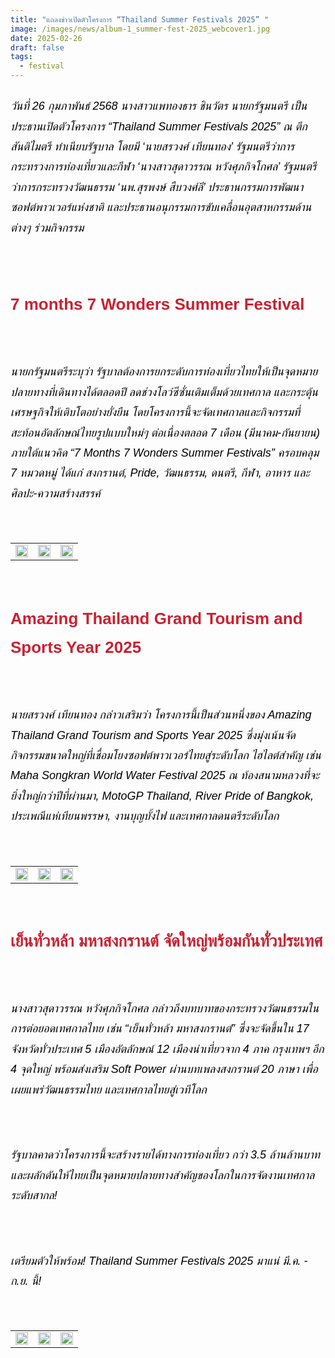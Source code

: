 ```yaml
---
title: "แถลงข่าวเปิดตัวโครงการ “Thailand Summer Festivals 2025” "
image: /images/news/album-1_summer-fest-2025_webcover1.jpg
date: 2025-02-26
draft: false
tags:
  - festival
---
```

<style>
    body {
        color: black;
    }

    h3 {
        color: #ca2031;
        font-family: "IBM Plex Sans Thai", sans-serif;
        font-weight: bold;
        font-size: 26px;
        line-height: 1.8;
    }

    h4 {
        color: black;
        font-family: "IBM Plex Sans Thai", sans-serif;
        font-weight: bold;
        font-size: 20px;
        line-height: 1.8;
    }

h5 {
        color: black;
        font-family: "sarabun", sans-serif;
        font-weight: lighter;
        font-size: 18px;
        line-height: 1.8;
    }
</style>

##### วันที่ 26 กุมภาพันธ์ 2568 นางสาวแพทองธาร ชินวัตร นายกรัฐมนตรี เป็นประธานเปิดตัวโครงการ “Thailand Summer Festivals 2025” ณ ตึกสันติไมตรี ทำเนียบรัฐบาล โดยมี ‘นายสรวงศ์ เทียนทอง’ รัฐมนตรีว่าการกระทรวงการท่องเที่ยวและกีฬา ‘นางสาวสุดาวรรณ หวังศุภกิจโกศล’ รัฐมนตรีว่าการกระทรวงวัฒนธรรม ‘นพ.สุรพงษ์ สืบวงศ์ลี’ ประธานกรรมการพัฒนาซอฟต์พาวเวอร์แห่งชาติ และประธานอนุกรรมการขับเคลื่อนอุตสาหกรรมด้านต่างๆ ร่วมกิจกรรม

<p><br></p>

### 7 months 7 Wonders Summer Festival

<p><br></p>

##### นายกรัฐมนตรีระบุว่า รัฐบาลต้องการยกระดับการท่องเที่ยวไทยให้เป็นจุดหมายปลายทางที่เดินทางได้ตลอดปี ลดช่วงโลว์ซีซั่นเติมเต็มด้วยเทศกาล และกระตุ้นเศรษฐกิจให้เติบโตอย่างยั่งยืน โดยโครงการนี้จะจัดเทศกาลและกิจกรรมที่สะท้อนอัตลักษณ์ไทยรูปแบบใหม่ๆ ต่อเนื่องตลอด 7 เดือน (มีนาคม-กันยายน) ภายใต้แนวคิด “7 Months 7 Wonders Summer Festivals” ครอบคลุม 7 หมวดหมู่ ได้แก่ สงกรานต์, Pride, วัฒนธรรม, ดนตรี, กีฬา, อาหาร และศิลปะ-ความสร้างสรรค์

<p><br></p>
<table style="width: 100%; border-collapse: collapse; border: 0px solid rgb(255, 255, 255);">
    <tbody>
        <tr>
            <td style="width: 33.3333%; border: 0px solid rgb(255, 255, 255);"><img src="/images/album-1_summer-fest-2025_x_5.jpg" style="width: 100%;object-fit;"><br></td>
            <td style="width: 33.3333%; border: 0px solid rgb(255, 255, 255);"><img src="/images/album-1_summer-fest-2025_x_6.jpg" style="width: 100%;object-fit;"><br></td>
            <td style="width: 33.3333%; border: 0px solid rgb(255, 255, 255);"><img src="/images/album-1_summer-fest-2025_x_9.jpg" style="width: 100%;object-fit;"><br></td>
        </tr> </tr>
    </tbody>
</table>

<p><br></p>

### Amazing Thailand Grand Tourism and Sports Year 2025

<p><br></p>

##### นายสรวงศ์ เทียนทอง กล่าวเสริมว่า โครงการนี้เป็นส่วนหนึ่งของ Amazing Thailand Grand Tourism and Sports Year 2025 ซึ่งมุ่งเน้นจัดกิจกรรมขนาดใหญ่ที่เชื่อมโยงซอฟต์พาวเวอร์ไทยสู่ระดับโลก ไฮไลต์สำคัญ เช่น Maha Songkran World Water Festival 2025 ณ ท้องสนามหลวงที่จะยิ่งใหญ่กว่าปีที่ผ่านมา, MotoGP Thailand, River Pride of Bangkok, ประเพณีแห่เทียนพรรษา, งานบุญบั้งไฟ และเทศกาลดนตรีระดับโลก

<p><br></p>
<table style="width: 100%; border-collapse: collapse; border: 0px solid rgb(255, 255, 255);">
    <tbody>
        <tr>
            <td style="width: 33.3333%; border: 0px solid rgb(255, 255, 255);"><img src="/images/album-1_summer-fest-2025_x_3.jpg" style="width: 100%;object-fit;"><br></td>
            <td style="width: 33.3333%; border: 0px solid rgb(255, 255, 255);"><img src="/images/album-1_summer-fest-2025_x_2.jpg" style="width: 100%;object-fit;"><br></td>
            <td style="width: 33.3333%; border: 0px solid rgb(255, 255, 255);"><img src="/images/album-1_summer-fest-2025_x_4.jpg" style="width: 100%;object-fit;"><br></td>
        </tr> </tr>
    </tbody>
</table>

<p><br></p>

### เย็นทั่วหล้า มหาสงกรานต์ จัดใหญ่พร้อมกันทั่วประเทศ

<p><br></p>

##### นางสาวสุดาวรรณ หวังศุภกิจโกศล กล่าวถึงบทบาทของกระทรวงวัฒนธรรมในการต่อยอดเทศกาลไทย เช่น “เย็นทั่วหล้า มหาสงกรานต์” ซึ่งจะจัดขึ้นใน 17 จังหวัดทั่วประเทศ 5 เมืองอัตลักษณ์ 12 เมืองน่าเที่ยวจาก 4 ภาค กรุงเทพฯ อีก 4 จุดใหญ่ พร้อมส่งเสริม Soft Power ผ่านบทเพลงสงกรานต์ 20 ภาษา เพื่อเผยแพร่วัฒนธรรมไทย และเทศกาลไทยสู่เวทีโลก

<p><br></p>

##### รัฐบาลคาดว่าโครงการนี้จะสร้างรายได้ทางการท่องเที่ยว กว่า 3.5 ล้านล้านบาท และผลักดันให้ไทยเป็นจุดหมายปลายทางสำคัญของโลกในการจัดงานเทศกาลระดับสากล!

<p><br></p>

##### เตรียมตัวให้พร้อม! Thailand Summer Festivals 2025 มาแน่ มี.ค. - ก.ย. นี้! 

<p><br></p>
<table style="width: 100%; border-collapse: collapse; border: 0px solid rgb(255, 255, 255);">
    <tbody>
        <tr>
            <td style="width: 33.3333%; border: 0px solid rgb(255, 255, 255);"><img src="/images/album-1_summer-fest-2025_x_7.jpg" style="width: 100%;object-fit;"><br></td>
            <td style="width: 33.3333%; border: 0px solid rgb(255, 255, 255);"><img src="/images/album-1_summer-fest-2025_x_12.jpg" style="width: 100%;object-fit;"><br></td>
            <td style="width: 33.3333%; border: 0px solid rgb(255, 255, 255);"><img src="/images/album-1_summer-fest-2025_x_11.jpg" style="width: 100%;object-fit;"><br></td>
        </tr> </tr>
    </tbody>
</table>

<p><br></p>
